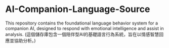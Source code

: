 # AI-Companion-Language-Source
This repository contains the foundational language behavior system for a companion AI, designed to respond with emotional intelligence and assist in analysis. (這個儲存庫包含一個陪伴型AI的基礎語言行為系統，旨在以情感智慧回應並協助分析。)
